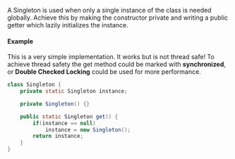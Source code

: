 A Singleton is used when only a single instance of the class is needed globally. Achieve this by making the constructor private and writing a public getter which lazily initializes the instance.
#### Example
This is a very simple implementation. It works but is not thread safe! To achieve thread safety the get method could be marked with **synchronized**, or **Double Checked Locking** could be used for more performance.
```java
class Singleton {
	private static Singleton instance;

	private Singleton() {}

	public static Singleton get() {
		if(instance == null)
			instance = new Singleton();
		return instance;
	}
}
```
